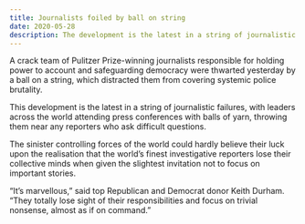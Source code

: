 ```yaml
---
title: Journalists foiled by ball on string
date: 2020-05-28
description: The development is the latest in a string of journalistic failures, with leaders across the world attending press conferences with balls of yarn, throwing them near any reporters who ask difficult questions.
---
```


A crack team of Pulitzer Prize-winning journalists responsible for holding power to account and safeguarding democracy were thwarted yesterday by a ball on a string, which distracted them from covering systemic police brutality.

This development is the latest in a string of journalistic failures, with leaders across the world attending press conferences with balls of yarn, throwing them near any reporters who ask difficult questions.

The sinister controlling forces of the world could hardly believe their luck upon the realisation that the world’s finest investigative reporters lose their collective minds when given the slightest invitation not to focus on important stories.

“It’s marvellous,” said top Republican and Democrat donor Keith Durham. “They totally lose sight of their responsibilities and focus on trivial nonsense, almost as if on command.”
